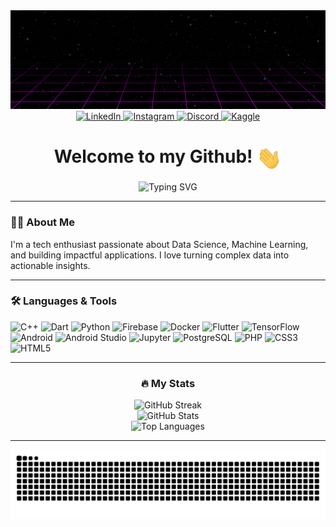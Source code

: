 <div align="center">
  <img src="images/rrexzra.gif" />
</div>

<div align="center">
  <a href="https://www.linkedin.com/in/reyhan-ezra/" target="_blank">
    <img src="https://img.shields.io/badge/LinkedIn-0077B5?style=for-the-badge&logo=linkedin&logoColor=white" height="25" alt="LinkedIn" />
  </a>
  <a href="https://www.instagram.com/rrexzra/" target="_blank">
    <img src="https://img.shields.io/badge/Instagram-E4405F?style=for-the-badge&logo=instagram&logoColor=white" height="25" alt="Instagram" />
  </a>
  <a href="https://discord.com/users/588284768064503809" target="_blank">
    <img src="https://img.shields.io/badge/Discord-%235865F2.svg?style=for-the-badge&logo=discord&logoColor=white" height="25" alt="Discord" />
  <a href="https://www.kaggle.com/reyhanezrabimantara" target="_blank">
    <img src="https://img.shields.io/badge/Kaggle-035a7d?style=for-the-badge&logo=kaggle&logoColor=white" height="25" alt="Kaggle" />
  </a>
</div>

<!-- <div align="center">
  <img src="https://visitor-badge.laobi.icu/badge?page_id=rrexzra36.rrexzra36" alt="visitor badge" />
</div> -->

<h1 align="center">
  Welcome to my Github!
  <img src="https://raw.githubusercontent.com/ABSphreak/ABSphreak/master/gifs/Hi.gif" width="40px" style="vertical-align:top" alt="Waving hand animated"/>
</h1>

<p align="center">
  <img src="https://readme-typing-svg.demolab.com?font=Fira+Code&size=15&pause=1000&color=FF0000&center=true&vCenter=true&width=435&lines=I%27m+an+Machine+Learning+Engineer" alt="Typing SVG" />
</p>

---

<h3 align="start">👩‍💻 About Me</h3>

<p align="start">
I'm a tech enthusiast passionate about Data Science, Machine Learning, and building impactful applications. I love turning complex data into actionable insights.
</p>

---

<h3 align="start">🛠️ Languages & Tools</h3>

<p align="start">
  <img src="https://cdn.jsdelivr.net/gh/devicons/devicon/icons/cplusplus/cplusplus-original.svg" height="40" alt="C++" />
  <img src="https://cdn.jsdelivr.net/gh/devicons/devicon/icons/dart/dart-original.svg" height="40" alt="Dart" />
  <img src="https://cdn.jsdelivr.net/gh/devicons/devicon/icons/python/python-original.svg" height="40" alt="Python" />
  <img src="https://cdn.jsdelivr.net/gh/devicons/devicon/icons/firebase/firebase-plain-wordmark.svg" height="40" alt="Firebase" />
  <img src="https://cdn.jsdelivr.net/gh/devicons/devicon/icons/docker/docker-plain-wordmark.svg" height="40" alt="Docker" />
  <img src="https://cdn.jsdelivr.net/gh/devicons/devicon/icons/flutter/flutter-original.svg" height="40" alt="Flutter" />
  <img src="https://cdn.jsdelivr.net/gh/devicons/devicon/icons/tensorflow/tensorflow-original.svg" height="40" alt="TensorFlow" />
  <img src="https://cdn.jsdelivr.net/gh/devicons/devicon/icons/android/android-original.svg" height="40" alt="Android" />
  <img src="https://cdn.jsdelivr.net/gh/devicons/devicon/icons/androidstudio/androidstudio-original.svg" height="40" alt="Android Studio" />
  <img src="https://cdn.jsdelivr.net/gh/devicons/devicon/icons/jupyter/jupyter-original.svg" height="40" alt="Jupyter" />
  <img src="https://cdn.jsdelivr.net/gh/devicons/devicon/icons/postgresql/postgresql-original.svg" height="40" alt="PostgreSQL" />
  <img src="https://cdn.jsdelivr.net/gh/devicons/devicon/icons/php/php-original.svg" height="40" alt="PHP" />
  <img src="https://cdn.jsdelivr.net/gh/devicons/devicon/icons/css3/css3-original.svg" height="40" alt="CSS3" />
  <img src="https://cdn.jsdelivr.net/gh/devicons/devicon/icons/html5/html5-original.svg" height="40" alt="HTML5" />
</p>

---

<h3 align="center">🔥 My Stats</h3>

<p align="center">
  <img src="https://streak-stats.demolab.com?user=rrexzra36&locale=en&mode=daily&theme=dark&hide_border=false&border_radius=5&order=3" height="220" alt="GitHub Streak" />
  <br/>
  <img src="https://github-readme-stats.vercel.app/api?username=rrexzra36&show_icons=true&theme=dark&hide_border=true&count_private=true" height="170" alt="GitHub Stats" />
  <br/>
  <img src="https://github-readme-stats.vercel.app/api/top-langs/?username=rrexzra36&layout=compact&theme=dark&hide_border=true" height="130" alt="Top Languages" />
</p>

---

<p align="center">
  <img src="https://raw.githubusercontent.com/rrexzra36/rrexzra36/output/snake.svg" alt="Snake animation" />
</p>
